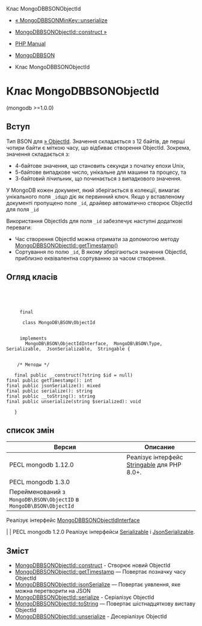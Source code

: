 Клас MongoDBBSONObjectId

-   [« MongoDBBSONMinKey::unserialize](mongodb-bson-minkey.unserialize.html)
    
-   [MongoDBBSONObjectId::construct »](mongodb-bson-objectid.construct.html)
    
-   [PHP Manual](index.html)
    
-   [MongoDBBSON](book.bson.html)
    
-   Клас MongoDBBSONObjectId
    

# Клас MongoDBBSONObjectId

(mongodb >=1.0.0)

## Вступ

Тип BSON для [» ObjectId](https://www.mongodb.com/docs/manual/reference/bson-types/#objectid). Значення складається з 12 байтів, де перші чотири байти є міткою часу, що відбиває створення ObjectId. Зокрема, значення складається з:

-   4-байтове значення, що становить секунди з початку епохи Unix,
-   5-байтове випадкове число, унікальне для машини та процесу, та
-   3-байтовий лічильник, що починається з випадкового значення.

У MongoDB кожен документ, який зберігається в колекції, вимагає унікального поля `_id`що діє як первинний ключ. Якщо у вставленому документі пропущено поле `_id`, драйвер автоматично створює ObjectId для поля `_id`

Використання ObjectIds для поля `_id` забезпечує наступні додаткові переваги:

-   Час створення ObjectId можна отримати за допомогою методу [MongoDBBSONObjectId::getTimestamp()](mongodb-bson-objectid.gettimestamp.html)
-   Сортування по полю `_id`, В якому зберігаються значення ObjectId, приблизно еквівалентна сортуванню за часом створення.

## Огляд класів

```classsynopsis


    
    
     final
     
      class MongoDB\BSON\ObjectId
     

     implements 
       MongoDB\BSON\ObjectIdInterface,  MongoDB\BSON\Type,  Serializable,  JsonSerializable,  Stringable {
    

    /* Методы */
    
   final public __construct(?string $id = null)
final public getTimestamp(): int
final public jsonSerialize(): mixed
final public serialize(): string
final public __toString(): string
final public unserialize(string $serialized): void

   }
```

## список змін

| Версия                                                             | Описание                                                             |
|--------------------------------------------------------------------|----------------------------------------------------------------------|
| PECL mongodb 1.12.0                                                | Реалізує інтерфейс [Stringable](class.stringable.html) для PHP 8.0+. |
| PECL mongodb 1.3.0                                                 |                                                                      |
| Перейменований з `MongoDB\BSON\ObjectID` в `MongoDB\BSON\ObjectId` |                                                                      |

Реалізує інтерфейс [MongoDBBSONObjectIdInterface](class.mongodb-bson-objectidinterface.html)

| | PECL mongodb 1.2.0 Реалізує інтерфейси [Serializable](class.serializable.html) і [JsonSerializable](class.jsonserializable.html).

## Зміст

-   [MongoDBBSONObjectId::construct](mongodb-bson-objectid.construct.html) - Створює новий ObjectId
-   [MongoDBBSONObjectId::getTimestamp](mongodb-bson-objectid.gettimestamp.html) — Повертає позначку часу ObjectId
-   [MongoDBBSONObjectId::jsonSerialize](mongodb-bson-objectid.jsonserialize.html) — Повертає уявлення, яке можна перетворити на JSON
-   [MongoDBBSONObjectId::serialize](mongodb-bson-objectid.serialize.html) - Серіалізує ObjectId
-   [MongoDBBSONObjectId::toString](mongodb-bson-objectid.tostring.html) — Повертає шістнадцяткову виставу ObjectId
-   [MongoDBBSONObjectId::unserialize](mongodb-bson-objectid.unserialize.html) - Десеріалізує ObjectId